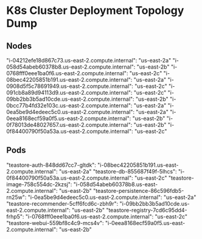 # K8s Cluster Deployment Topology Dump

## Nodes

"i-04212efe18d867c73.us-east-2.compute.internal": "us-east-2a"
"i-058d54abeb60378b8.us-east-2.compute.internal": "us-east-2b"
"i-0768fff0eee1ba0f6.us-east-2.compute.internal": "us-east-2c"
"i-08bec42205851b191.us-east-2.compute.internal": "us-east-2a"
"i-0908d5f5c78691949.us-east-2.compute.internal": "us-east-2c"
"i-091cb8a89d94113d9.us-east-2.compute.internal": "us-east-2c"
"i-09bb2bb3b5ad10cde.us-east-2.compute.internal": "us-east-2b"
"i-0bcc77b4fd32e103c.us-east-2.compute.internal": "us-east-2a"
"i-0ea5be9d4edeec5c0.us-east-2.compute.internal": "us-east-2a"
"i-0eea8168ecf59a0f5.us-east-2.compute.internal": "us-east-2b"
"i-0f78013de48027657.us-east-2.compute.internal": "us-east-2b"
"i-0f84400790f50a53a.us-east-2.compute.internal": "us-east-2c"

## Pods

"teastore-auth-848dd67cc7-gltdk": "i-08bec42205851b191.us-east-2.compute.internal": "us-east-2a"
"teastore-db-855687f49f-5lhcs": "i-0f84400790f50a53a.us-east-2.compute.internal": "us-east-2c"
"teastore-image-758c554dc-2kzsj": "i-058d54abeb60378b8.us-east-2.compute.internal": "us-east-2b"
"teastore-persistence-86c596fdb5-rn25w": "i-0ea5be9d4edeec5c0.us-east-2.compute.internal": "us-east-2a"
"teastore-recommender-5cff6fcd6c-zbh9r": "i-09bb2bb3b5ad10cde.us-east-2.compute.internal": "us-east-2b"
"teastore-registry-7cd6c95dd4-frhp5": "i-0768fff0eee1ba0f6.us-east-2.compute.internal": "us-east-2c"
"teastore-webui-559bf8c4c9-mcs4v": "i-0eea8168ecf59a0f5.us-east-2.compute.internal": "us-east-2b"
